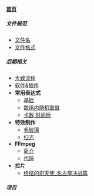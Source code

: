 
#### [首页](?file=home-首页)

##### 文件规范
- [文件名](?file=001-文件规范/01-文件名 "文件名")
- [文件格式](?file=001-文件规范/02-文件格式 "文件格式")

##### 后期相关
- [大致流程](?file=002-后期相关/01-大致流程 "大致流程")
- [软件&插件](?file=002-后期相关/02-软件&插件 "软件&插件")
- **常用表达式**
    - [基础](?file=002-后期相关/03-常用表达式/01-基础 "基础")
    - [数组内随机取值](?file=002-后期相关/03-常用表达式/02-数组内随机取值 "数组内随机取值")
    - [卡数,时间标](?file=002-后期相关/03-常用表达式/03-卡数,时间标 "卡数,时间标")
- **特效制作**
    - [毛玻璃](?file=002-后期相关/04-特效制作/01-毛玻璃 "毛玻璃")
    - [扫光](?file=002-后期相关/04-特效制作/02-扫光 "扫光")
- **FFmpeg**
    - [简介](?file=002-后期相关/05-FFmpeg/01-简介 "简介")
    - [代码](?file=002-后期相关/05-FFmpeg/02-代码 "代码")
- **拉片**
    - [终结的炽天使_名古屋决战篇](?file=002-后期相关/06-拉片/01-终结的炽天使_名古屋决战篇 "终结的炽天使_名古屋决战篇")

##### 项目
